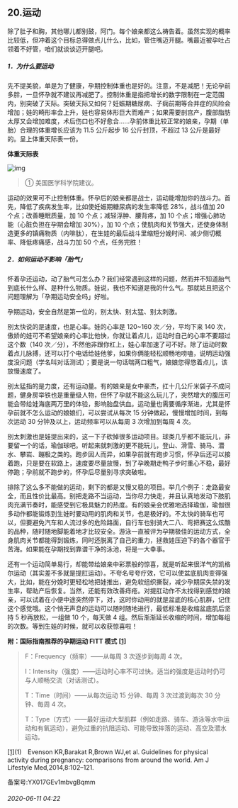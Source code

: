 ## 20.运动
除了肚子和胸，其他哪儿都别鼓，阿门。每个娘亲都这么祷告着。虽然实现的概率比较低，但冲着这个目标总得做点儿什么，比如，管住嘴迈开腿。嘴最近被孕吐占领着不好管，咱们就谈谈迈开腿吧。 


##### **1．为什么要运动**


先不提美貌，单是为了健康，孕期控制体重也是好的。注意，不是减肥！无论孕前多胖，一旦怀孕就不建议再减肥了。控制体重是指把增长的数字限制在一定范围内，别突破了天际。突破天际又如何？妊娠期糖尿病、子痫前期等合并症的风险会增加；娃的畸形率会上升，娃也容易体形巨大而难产；如果需要剖宫产，腹部脂肪太厚又会增加难度，术后伤口也不好愈合……孕前体重比较正常的娘亲，孕期（单胎）合理的体重增长应该为 11.5 公斤起步 16 公斤封顶，不超过 13 公斤是最好的。呈上体重天际表一份。 


**体重天际表**


  



![img](https://pic4.zhimg.com/v2-bd7e2c873153d5cbb69959321e9f7a2f.webp)

  




> ① 美国医学科学院建议。    
> 
> 


运动的效果可不止控制体重。怀孕后的娘亲都是战士，运动能增加你的战斗力。首先，降低了疾病发生率，比如使妊娠期糖尿病的发生率降低 28%，战斗值加 20 个点；改善睡眠质量，加 10 个点；减轻浮肿、腰背疼，加 10 个点；增强心肺功能（心脏负担在孕期会增加 30%），加 10 个点；使肌肉和关节强大，还使身体制造更多的镇痛物质（内啡肽），在生娃的最后战斗里缩短分娩时间、减少侧切概率、降低疼痛感，战斗力加 50 个点，任务完胜！ 


##### **2．如何运动不影响「胎气」**


怀着孕还运动，动了胎气可怎么办？我们经常遇到这样的问题，然而并不知道胎气到底长什么样、是种什么物质。娃说，我也不知道是我的什么气。那就姑且把这个问题理解为「孕期运动安全吗」好啦。 


孕期运动，安全自然是第一位的，别太快、别太猛、别太刺激。 


别太快说的是速度，也是心率。娃的心率是 120~160 次／分，平均下来 140 次，傲娇的娃可不希望娘亲的心率比他快，你就让着点儿，运动时自己的心率不要超过这个数（140 次／分），不然他非跟你杠上，娃心率加速了可不好。除了运动时数着点儿脉搏，还可以打个电话给娃他爹，如果你俩能轻松顺畅地唠嗑，说明运动强度没问题（学名叫对话测试）；要是说一句话喘两口粗气，娘娘您得悠着点儿，该放慢速度了。 


别太猛指的是力度，还有运动量。有的娘亲是女中豪杰，扛十几公斤米袋子不成问题，健身房举铁也是重量级人物，但怀了孕就不能这么玩儿了，突然增大的腹压可能会带给娃海底两万里的体验，影响胎盘供血。运动量也需要循序渐进，尤其是怀孕前就不怎么运动的娘娘们，可以尝试从每次 15 分钟做起，慢慢增加时间，到每次运动 30 分钟及以上，运动频率可以从每周 3 次增加到每周 4 次。 


别太刺激也是娃提出来的，这一下子砍掉很多运动项目。球类几乎都不能玩儿，非要留一个的话，瑜伽球吧。听起来就刺激的更不能玩儿，登山、滑雪、骑马、潜水、攀岩、蹦极之类的。跑步因人而异，如果孕前就有跑步习惯，怀孕后还可以接着跑，只是要在软路上，速度要尽量放慢，到了孕晚期走鸭子步时重心不稳，最好停跑；孕前就不跑步的，怀孕后尽量别寻求突破啦。 


排除了这么多不能做的运动，剩下的都是又慢又稳的项目。举几个例子：走路最安全，而且性价比最高。别把走路不当运动，当你尽力快走，并且认真地发动下肢肌肉充满节奏时，能感受到它极具魅力的热度。有的娘亲会优雅地选择瑜伽，瑜伽很多动作都能锻炼到生娃时要动用的肌肉和关节，也是极好的。不太快的骑车也可以，但要避免汽车和人流过多的危险路面，自行车也别骑大二八、弯把赛这么炫酷的品种，随时随地脚能着地才比较安全。游泳一直被评为孕期极佳的运动方式，全身肌肉关节都能得到锻炼，同时还脱离了自己的重力，拯救娃压迫下的各个器官于苦海。如果能在孕期找到靠谱干净的泳池，将是一大幸事。 


还有一个运动简单易行，却能带给娘亲中彩票般的惊喜，就是听起来很洋气的凯格尔运动（其实差不多就是提肛运动）。不夸名号夸疗效，它可以使盆底肌肉变得强大，比如，能在分娩时更轻松地把娃推出，避免软组织撕裂，减少孕期尿失禁的发生率，帮助产后恢复。当然，还能有效改善痔疮。对提肛动作不太找得到感觉的娘亲，可以试着在小便中途突然停下，对，这时你动用的就是盆底的核心肌群，记住这个感觉哦。这个悄无声息的运动可以随时随地进行，最低标准是收缩盆底肌后坚持 5 秒再放松，一组做 10 个，每天做 4 组。然后渐渐延长收缩的时间，增加每组的次数。等到生娃的时候，就可以收获惊喜啦！ 


**附：国际指南推荐的孕期运动 FITT 模式** [**[1]**](#n1)



> F：Frequency（频率）——从每周 3 次逐步到每周 4 次。    
> 
> I：Intensity（强度）——运动时心率不可过快。适当的强度是运动时仍可与人顺畅交流（对话测试）。    
> 
> T：Time（时间）——从每次运动 15 分钟、每周 3 次过渡到每次 30 分钟、每周 4 次。    
> 
> T：Type（方式）——最好运动大型肌群（例如走路、骑车、游泳等水中运动和有氧运动），避免过重的抗阻运动、可能导致摔落的运动、高空及潜水运动。    
> 
> 


[[1]](#n1s)(1)　Evenson KR,Barakat R,Brown WJ,et al. Guidelines for physical activity during pregnancy: comparisons from around the world. Am J Lifestyle Med,2014,8:102–121. 


备案号:YX017GEv1mbvgBqmm


###### 2020-06-11 04:22
